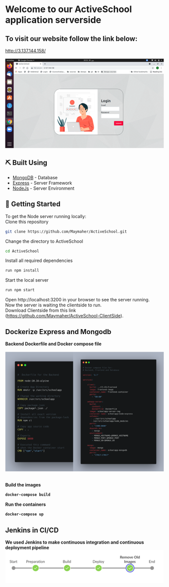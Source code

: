 # Welcome to our ActiveSchool application serverside
## To visit our website follow the link below:
http://3.137.144.158/</br> 
</br>
![](img/loginPage.png) 
</br>

## ⛏️ Built Using
  - [MongoDB](https://www.mongodb.com/) - Database
  - [Express](https://expressjs.com/) - Server Framework
  - [NodeJs](https://nodejs.org/en/) - Server Environment
  
   
## 🏁 Getting Started
To get the Node server running locally: </br> 
  Clone this repository
  ```sh
  git clone https://github.com/Maymaher/ActiveSchool.git
  ```
  Change the directory to	ActiveSchool  
  ```sh
  cd ActiveSchool 
  ```
  Install all required dependencies
  ```sh
  run npm install
  ```
  Start the local server
  ```sh
  run npm start
  ```
  Open http://localhost:3200 in your browser to see the server running. </br> 
Now the server is waiting the clientside to run. </br> 
Download Clientside from this link (https://github.com/Maymaher/ActiveSchool-ClientSide). </br> 
 
   
## Dockerize Express and Mongodb
<b>Backend Dockerfile and Docker compose file<b></br> 
  </br> 
  ![](img/docker&compose.png) </br> 
  </br> 
  
  Build the images 
  ```sh
  docker-compose build 
  ```
  Run the containers 
  ```sh
  docker-compose up  
  ```
  
  ## Jenkins in CI/CD
  We used Jenkins to make continuous integration and continuous deployment pipeline 
  ![](img/pipeline.png) </br> 
  

